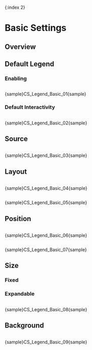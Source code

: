 {:index 2}
# Basic Settings

## Overview

## Default Legend

### Enabling

```

```

{sample}CS\_Legend\_Basic\_01{sample}

### Default Interactivity

```

```

{sample}CS\_Legend\_Basic\_02{sample}

## Source

```

```

{sample}CS\_Legend\_Basic\_03{sample}

## Layout

```

```

{sample}CS\_Legend\_Basic\_04{sample}

```

```

{sample}CS\_Legend\_Basic\_05{sample}

## Position

```

```

{sample}CS\_Legend\_Basic\_06{sample}

```

```

{sample}CS\_Legend\_Basic\_07{sample}

## Size

### Fixed

### Expandable

```

```

{sample}CS\_Legend\_Basic\_08{sample}

## Background

```

```

{sample}CS\_Legend\_Basic\_09{sample}